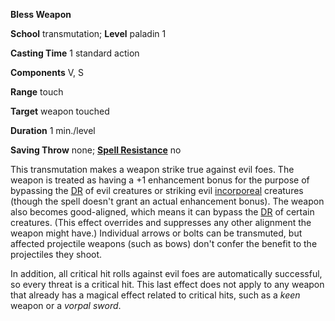  **Bless Weapon**

**School** transmutation; **Level** paladin 1

**Casting Time** 1 standard action

**Components** V, S

**Range** touch

**Target** weapon touched

**Duration** 1 min./level

**Saving Throw** none; **[Spell Resistance](../glossary.html#_spell-resistance)** no

This transmutation makes a weapon strike true against evil foes. The weapon is treated as having a +1 enhancement bonus for the purpose of bypassing the [DR](../glossary.html#_damage-reduction) of evil creatures or striking evil [incorporeal](../glossary.html#_incorporeal) creatures (though the spell doesn't grant an actual enhancement bonus). The weapon also becomes good-aligned, which means it can bypass the [DR](../glossary.html#_damage-reduction) of certain creatures. (This effect overrides and suppresses any other alignment the weapon might have.) Individual arrows or bolts can be transmuted, but affected projectile weapons (such as bows) don't confer the benefit to the projectiles they shoot.

In addition, all critical hit rolls against evil foes are automatically successful, so every threat is a critical hit. This last effect does not apply to any weapon that already has a magical effect related to critical hits, such as a _keen_ weapon or a _vorpal sword_.

